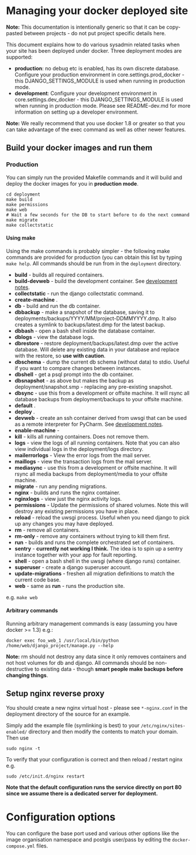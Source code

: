 # Managing your docker deployed site

**Note:** This documentation is intentionally generic so that it can
be copy-pasted between projects - do not put project specific details here.

This document explains how to do various sysadmin related tasks when your
site has been deployed under docker. Three deployment modes are supported:

* **production**: no debug etc is enabled, has its own discrete database. Configure
  your production environment in core.settings.prod_docker - this
  DJANGO_SETTINGS_MODULE is used when running in production mode.
* **development**: Configure your development environment in core.settings.dev_docker -
  this DJANGO_SETTINGS_MODULE is used when running in production mode. Please see
  README-dev.md for more information on setting up a developer environment.

**Note:** We really recommend that you use docker 1.8 or greater so that you
  can take advantage of the exec command as well as other newer features.

## Build your docker images and run them

### Production

You can simply run the provided Makefile commands and it will build and deploy the docker
images for you in **production mode**.

```
cd deployment
make build
make permissions
make web
# Wait a few seconds for the DB to start before to do the next command
make migrate
make collectstatic
```

#### Using make

Using the make commands is probably simpler - the following make commands are
provided for production (you can obtain this list by typing ``make help``. All commands
should be run from in the ``deployment`` directory.


* **build** - builds all required containers.
* **build-devweb** - build the development container. See [development notes](README-dev.md).
* **collectstatic** - run the django collectstatic command.
* **create-machine** .
* **db** - build and run the db container.
* **dbbackup** - make a snapshot of the database, saving it to deployments/backups/YYYY/MM/project-DDMMYYYY.dmp. It also creates a symlink to backups/latest.dmp for the latest backup.
* **dbbash** - open a bash shell inside the database container.
* **dblogs** - view the database logs.
* **dbrestore** - restore deployment/backups/latest.dmp over the active database. Will delete any existing data in your database and replace with the restore, so **use with caution**.
* **dbschema** - dump the current db schema (without data) to stdio. Useful if you want to compare changes between instances.
* **dbshell** - get a psql prompt into the db container. 
* **dbsnapshot** - as above but makes the backup as deployment/snapshot.smp - replacing any pre-existing snapshot.
* **dbsync** - use this from a development or offsite machine. It will rsync all database backups from deployment/backups to your offsite machine.
* **default** .
* **deploy** .
* **devweb** - create an ssh container derived from uwsgi that can be used as a remote interpreter for PyCharm. See [development notes](README-dev.md).
* **enable-machine** - 
* **kill** - kills all running containers. Does not remove them.
* **logs** - view the logs of all running containers. Note that you can also view individual logs in the deployment/logs directory.
* **mailerrorlogs** - View the error logs from the mail server.
* **maillogs** - view the transaction logs from the mail server.
* **mediasync** - use this from a development or offsite machine. It will rsync all media backups from deployment/media to your offsite machine.
* **migrate** - run any pending migrations. 
* **nginx** - builds and runs the nginx container.
* **nginxlogs** - view just the nginx activity logs.
* **permissions** - Update the permissions of shared volumes. Note this will destroy any existing permissions you have in place.
* **reload** - reload the uwsgi process. Useful when you need django to pick up any changes you may have deployed.
* **rm** - remove all containers.
* **rm-only** - remove any containers without trying to kill them first. 
* **run** - builds and runs the complete orchestrated set of containers.
* **sentry** - **currently not working I think.** The idea is to spin up a sentry instance together with your app for fault reporting.
* **shell** - open a bash shell in the uwsgi (where django runs) container.
* **superuser** - create a django superuser account.
* **update-migrations** - freshen all migration definitions to match the current code base.
* **web** - same as **run** - runs the production site.


e.g. ``make web``

#### Arbitrary commands

Running arbitrary management commands is easy (assuming you have docker >= 1.3)
e.g.:

```
docker exec foo_web_1 /usr/local/bin/python /home/web/django_project/manage.py --help
```

**Note:** rm should not destroy any data since it only removes containers
and not host volumes for db and django. All commands should be non-destructive
to existing data - though **smart people make backups before changing things**.


## Setup nginx reverse proxy

You should create a new nginx virtual host - please see
``*-nginx.conf`` in the deployment directory of the source for an example.

Simply add the example file (symlinking is best) to your ``/etc/nginx/sites-enabled/`` directory
and then modify the contents to match your domain. Then use

```
sudo nginx -t
```

To verify that your configuration is correct and then reload / restart nginx
e.g.

```
sudo /etc/init.d/nginx restart
```

**Note that the default configuration runs the service directly on port 80 since
we assume there is a dedicated server for deployment.**

# Configuration options

You can configure the base port used and various other options like the
image organisation namespace and postgis user/pass by editing the ``docker-compose.yml``
files.

